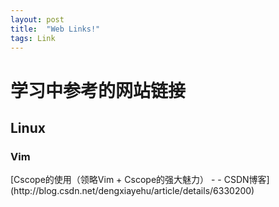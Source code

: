 ```yaml
---
layout: post
title:  "Web Links!"
tags: Link
---
```


# 学习中参考的网站链接

## Linux

<h3>Vim</h3>
[Cscope的使用（领略Vim + Cscope的强大魅力） - - CSDN博客](http://blog.csdn.net/dengxiayehu/article/details/6330200)
